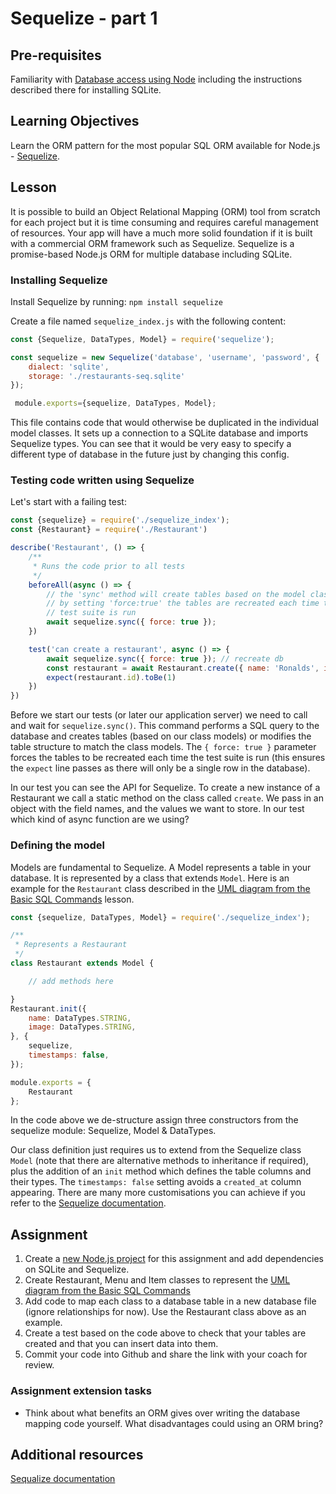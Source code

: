 # Sequelize - part 1

## Pre-requisites
Familiarity with [Database access using Node](/curriculum/Bootcamp/Unit-3-Relational_Databases/0.3.5-Database_access_using_Node.html) including the instructions described there for installing SQLite.

## Learning Objectives
Learn the ORM pattern for the most popular SQL ORM available for Node.js - [Sequelize](https://www.npmjs.com/package/sequelize). 

## Lesson
It is possible to build an Object Relational Mapping (ORM) tool from scratch for each project but it is time consuming and requires careful management of resources. Your app will have a much more solid foundation if it is built with a commercial ORM framework such as Sequelize. Sequelize is a promise-based Node.js ORM for multiple database including SQLite. 

### Installing Sequelize
Install Sequelize by running:
`npm install sequelize`

Create a file named `sequelize_index.js` with the following content:
```js
const {Sequelize, DataTypes, Model} = require('sequelize');

const sequelize = new Sequelize('database', 'username', 'password', {
    dialect: 'sqlite',
    storage: './restaurants-seq.sqlite'
});

 module.exports={sequelize, DataTypes, Model};
```
This file contains code that would otherwise be duplicated in the individual model classes. It sets up a connection to a SQLite database and imports Sequelize types. You can see that it would be very easy to specify a different type of database in the future just by changing this config.

### Testing code written using Sequelize

Let's start with a failing test:

```javascript
const {sequelize} = require('./sequelize_index');
const {Restaurant} = require('./Restaurant')

describe('Restaurant', () => {
    /**
     * Runs the code prior to all tests
     */
    beforeAll(async () => {
        // the 'sync' method will create tables based on the model class
        // by setting 'force:true' the tables are recreated each time the 
        // test suite is run
        await sequelize.sync({ force: true });
    })

    test('can create a restaurant', async () => {
        await sequelize.sync({ force: true }); // recreate db
        const restaurant = await Restaurant.create({ name: 'Ronalds', image: 'http://some.image.url' })
        expect(restaurant.id).toBe(1)
    })
})
```
Before we start our tests (or later our application server) we need to call and wait for `sequelize.sync()`. This command performs a SQL query to the database and creates tables (based on our class models) or modifies the table structure to match the class models. The `{ force: true }` parameter forces the tables to be recreated each time the test suite is run (this ensures the `expect` line passes as there will only be a single row in the database).

In our test you can see the API for Sequelize. To create a new instance of a Restaurant we call a static method on the class called `create`. We pass in an object with the field names, and the values we want to store. In our test which kind of async function are we using?

### Defining the model
Models are fundamental to Sequelize. A Model represents a table in your database. It is represented by a class that extends `Model`. Here is an example for the `Restaurant` class described in the [UML diagram from the Basic SQL Commands](/curriculum/Bootcamp/0.3.3-Basic_SQL_Commands.html) lesson.

```javascript
const {sequelize, DataTypes, Model} = require('./sequelize_index');

/**
 * Represents a Restaurant
 */
class Restaurant extends Model {

    // add methods here

}
Restaurant.init({
    name: DataTypes.STRING,
    image: DataTypes.STRING,
}, {
    sequelize,
    timestamps: false,
});

module.exports = {
    Restaurant
};
```
In the code above we de-structure assign three constructors from the sequelize module: Sequelize, Model & DataTypes. 

Our class definition just requires us to extend from the Sequelize class `Model` (note that there are alternative methods to inheritance if required), plus the addition of an `init` method which defines the table columns and their types. The `timestamps: false` setting avoids a `created_at` column appearing. There are many more customisations you can achieve if you refer to the [Sequelize documentation](https://sequelize.org/master/).

## Assignment
   1. Create a [new Node.js project](/curriculum/Bootcamp/FAQ#createNewProject) for this assignment and add dependencies on SQLite and Sequelize.
   1. Create Restaurant, Menu and Item classes to represent the [UML diagram from the Basic SQL Commands](/curriculum/Bootcamp/0.3.3-Basic_SQL_Commands.html)
   1. Add code to map each class to a database table in a new database file (ignore relationships for now). Use the Restaurant class above as an example.
   1. Create a test based on the code above to check that your tables are created and that you can insert data into them.
   1. Commit your code into Github and share the link with your coach for review.

### Assignment extension tasks
  * Think about what benefits an ORM gives over writing the database mapping code yourself. What disadvantages could using an ORM bring?


## Additional resources
[Sequalize documentation](https://sequelize.org/master/)